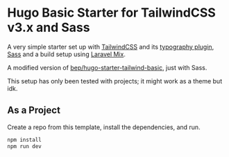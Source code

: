 # Hugo Basic Starter for TailwindCSS v3.x and Sass

A very simple starter set up with [TailwindCSS](https://tailwindcss.com/) and its [typography plugin](https://tailwindcss.com/docs/typography-plugin), [Sass](https://sass-lang.com/) and a build setup using [Laravel Mix](https://laravel-mix.com/).

A modified version of [bep/hugo-starter-tailwind-basic](https://github.com/bep/hugo-starter-tailwind-basic), just with Sass.

This setup has only been tested with projects; it might work as a theme but idk.

## As a Project

Create a repo from this template, install the dependencies, and run.

```bash
npm install
npm run dev
```
